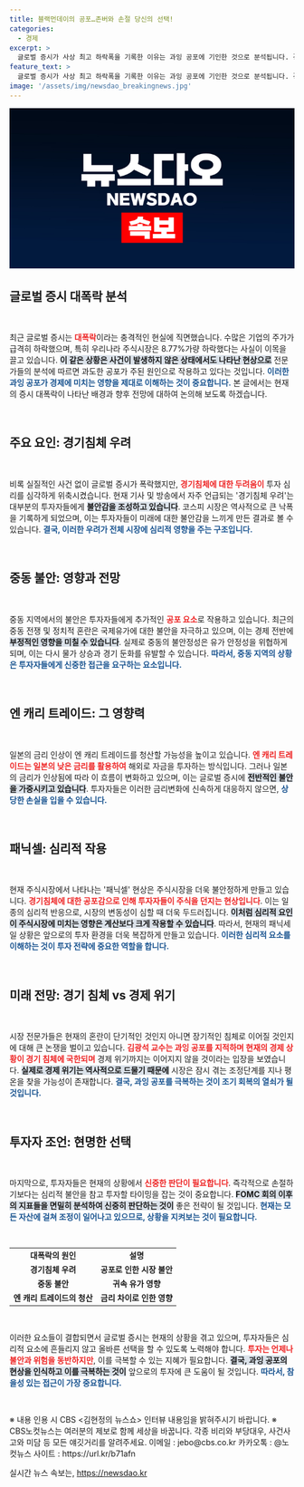 ```yaml
---
title: 블랙먼데이의 공포…존버와 손절 당신의 선택!
categories:
  - 경제
excerpt: >
  글로벌 증시가 사상 최고 하락폭을 기록한 이유는 과잉 공포에 기인한 것으로 분석됩니다. 경기 침체, 중동 불안, 엔 캐리 트레이드 우려 속에서 투자자들이 심리적 공포에 휘둘리며 대량 매도한 결과입니다. 안정화의 시점은 불투명하지만, 전문가들은 경제 위기와는 다르다고 강조합니다.
feature_text: >
  글로벌 증시가 사상 최고 하락폭을 기록한 이유는 과잉 공포에 기인한 것으로 분석됩니다. 경기 침체, 중동 불안, 엔 캐리 트레이드 우려 속에서 투자자들이 심리적 공포에 휘둘리며 대량 매도한 결과입니다. 안정화의 시점은 불투명하지만, 전문가들은 경제 위기와는 다르다고 강조합니다.
image: '/assets/img/newsdao_breakingnews.jpg'
---
```


<p><img src="/assets/img/newsdao_breakingnews.jpg" alt="koreaapp 속보" /></p>

<h2 data-ke-size="size30">글로벌 증시 대폭락 분석</h2>

<p data-ke-size="size16">&nbsp;</p> 

<p>최근 글로벌 증시는 <b><span style="color: #ee2323;">대폭락</span></b>이라는 충격적인 현실에 직면했습니다. 수많은 기업의 주가가 급격히 하락했으며, 특히 우리나라 주식시장은 8.77%가량 하락했다는 사실이 이목을 끌고 있습니다. <b><span style="background-color: #21538527;">이 같은 상황은 사건이 발생하지 않은 상태에서도 나타난 현상으로</span></b> 전문가들의 분석에 따르면 과도한 공포가 주된 원인으로 작용하고 있다는 것입니다. <b><span style="color: #1a5490;">이러한 과잉 공포가 경제에 미치는 영향을 제대로 이해하는 것이 중요합니다.</span></b> 본 글에서는 현재의 증시 대폭락이 나타난 배경과 향후 전망에 대하여 논의해 보도록 하겠습니다.</p>

<p data-ke-size="size16">&nbsp;</p>

<h2 data-ke-size="size30">주요 요인: 경기침체 우려</h2>

<p data-ke-size="size16">&nbsp;</p> 

<p>비록 실질적인 사건 없이 글로벌 증시가 폭락했지만, <b><span style="color: #ee2323;">경기침체에 대한 두려움이</span></b> 투자 심리를 심각하게 위축시켰습니다. 현재 기사 및 방송에서 자주 언급되는 '경기침체 우려'는 대부분의 투자자들에게 <b><span style="background-color: #21538527;">불안감을 조성하고 있습니다</span></b>. 코스피 시장은 역사적으로 큰 낙폭을 기록하게 되었으며, 이는 투자자들이 미래에 대한 불안감을 느끼게 만든 결과로 볼 수 있습니다. <b><span style="color: #1a5490;">결국, 이러한 우려가 전체 시장에 심리적 영향을 주는 구조입니다.</span></b> </p>

<p data-ke-size="size16">&nbsp;</p>

<h2 data-ke-size="size30">중동 불안: 영향과 전망</h2>

<p data-ke-size="size16">&nbsp;</p> 

<p>중동 지역에서의 불안은 투자자들에게 추가적인 <b><span style="color: #ee2323;">공포 요소</span></b>로 작용하고 있습니다. 최근의 중동 전쟁 및 정치적 혼란은 국제유가에 대한 불안을 자극하고 있으며, 이는 경제 전반에 <b><span style="background-color: #21538527;">부정적인 영향을 미칠 수 있습니다</span></b>. 실제로 중동의 불안정성은 유가 안정성을 위협하게 되며, 이는 다시 물가 상승과 경기 둔화를 유발할 수 있습니다. <b><span style="color: #1a5490;">따라서, 중동 지역의 상황은 투자자들에게 신중한 접근을 요구하는 요소입니다.</span></b></p>

<p data-ke-size="size16">&nbsp;</p>

<h2 data-ke-size="size30">엔 캐리 트레이드: 그 영향력</h2>

<p data-ke-size="size16">&nbsp;</p> 

<p>일본의 금리 인상이 엔 캐리 트레이드를 청산할 가능성을 높이고 있습니다. <b><span style="color: #ee2323;">엔 캐리 트레이드는 일본의 낮은 금리를 활용하여</span></b> 해외로 자금을 투자하는 방식입니다. 그러나 일본의 금리가 인상됨에 따라 이 흐름이 변화하고 있으며, 이는 글로벌 증시에 <b><span style="background-color: #21538527;">전반적인 불안을 가중시키고 있습니다</span></b>. 투자자들은 이러한 금리변화에 신속하게 대응하지 않으면, <b><span style="color: #1a5490;">상당한 손실을 입을 수 있습니다.</span></b></p>

<p data-ke-size="size16">&nbsp;</p>

<h2 data-ke-size="size30">패닉셀: 심리적 작용</h2>

<p data-ke-size="size16">&nbsp;</p> 

<p>현재 주식시장에서 나타나는 '패닉셀' 현상은 주식시장을 더욱 불안정하게 만들고 있습니다. <b><span style="color: #ee2323;">경기침체에 대한 공포감으로 인해 투자자들이 주식을 던지는 현상입니다</span></b>. 이는 일종의 심리적 반응으로, 시장의 변동성이 심할 때 더욱 두드러집니다. <b><span style="background-color: #21538527;">이처럼 심리적 요인이 주식시장에 미치는 영향은 계산보다 크게 작용할 수 있습니다</span></b>. 따라서, 현재의 패닉세일 상황은 앞으로의 투자 환경을 더욱 복잡하게 만들고 있습니다. <b><span style="color: #1a5490;">이러한 심리적 요소를 이해하는 것이 투자 전략에 중요한 역할을 합니다.</span></b></p>

<p data-ke-size="size16">&nbsp;</p>

<h2 data-ke-size="size30">미래 전망: 경기 침체 vs 경제 위기</h2>

<p data-ke-size="size16">&nbsp;</p> 

<p>시장 전문가들은 현재의 혼란이 단기적인 것인지 아니면 장기적인 침체로 이어질 것인지에 대해 큰 논쟁을 벌이고 있습니다. <b><span style="color: #ee2323;">김광석 교수는 과잉 공포를 지적하며 현재의 경제 상황이 경기 침체에 국한되며</span></b> 경제 위기까지는 이어지지 않을 것이라는 입장을 보였습니다. <b><span style="background-color: #21538527;">실제로 경제 위기는 역사적으로 드물기 때문에</span></b> 시장은 잠시 겪는 조정단계를 지나 평온을 찾을 가능성이 존재합니다. <b><span style="color: #1a5490;">결국, 과잉 공포를 극복하는 것이 조기 회복의 열쇠가 될 것입니다.</span></b></p>

<p data-ke-size="size16">&nbsp;</p>

<h2 data-ke-size="size30">투자자 조언: 현명한 선택</h2>

<p data-ke-size="size16">&nbsp;</p> 

<p>마지막으로, 투자자들은 현재의 상황에서 <b><span style="color: #ee2323;">신중한 판단이 필요합니다</span></b>. 즉각적으로 손절하기보다는 심리적 불안을 참고 투자할 타이밍을 잡는 것이 중요합니다. <b><span style="background-color: #21538527;">FOMC 회의 이후의 지표들을 면밀히 분석하여 신중히 판단하는 것이</span></b> 좋은 전략이 될 것입니다. <b><span style="color: #1a5490;">현재는 모든 자산에 걸쳐 조정이 일어나고 있으므로, 상황을 지켜보는 것이 필요합니다.</span></b></p>

<p data-ke-size="size16">&nbsp;</p>

<table>
<tr>
<td style="text-align: center; height: 17px;"><b>대폭락의 원인</b></td>
<td style="text-align: center; height: 17px;"><b>설명</b></td>
</tr>
<tr>
<td style="text-align: center; height: 17px;"><b>경기침체 우려</b></td>
<td style="text-align: center; height: 17px;"><b>공포로 인한 시장 불안</b></td>
</tr>
<tr>
<td style="text-align: center; height: 17px;"><b>중동 불안</b></td>
<td style="text-align: center; height: 17px;"><b>귀속 유가 영향</b></td>
</tr>
<tr>
<td style="text-align: center; height: 17px;"><b>엔 캐리 트레이드의 청산</b></td>
<td style="text-align: center; height: 17px;"><b>금리 차이로 인한 영향</b></td>
</tr>
</table>

<p data-ke-size="size16">&nbsp;</p> 

<p>이러한 요소들이 결합되면서 글로벌 증시는 현재의 상황을 겪고 있으며, 투자자들은 심리적 요소에 흔들리지 않고 올바른 선택을 할 수 있도록 노력해야 합니다. <b><span style="color: #ee2323;">투자는 언제나 불안과 위험을 동반하지만</span></b>, 이를 극복할 수 있는 지혜가 필요합니다. <b><span style="background-color: #21538527;">결국, 과잉 공포의 현상을 인식하고 이를 극복하는 것이</span></b> 앞으로의 투자에 큰 도움이 될 것입니다. <b><span style="color: #1a5490;">따라서, 참을성 있는 접근이 가장 중요합니다.</span></b></p>

<p data-ke-size="size16">&nbsp;</p> 

<p>※ 내용 인용 시 CBS &lt;김현정의 뉴스쇼&gt; 인터뷰 내용임을 밝혀주시기 바랍니다. 
※ CBS노컷뉴스는 여러분의 제보로 함께 세상을 바꿉니다. 각종 비리와 부당대우, 사건사고와 미담 등 모든 얘깃거리를 알려주세요. 이메일 : jebo@cbs.co.kr 카카오톡 : @노컷뉴스 사이트 : https://url.kr/b71afn</p>
실시간 뉴스 속보는, <a href="https://newsdao.kr" rel="dofollow">https://newsdao.kr</a>


